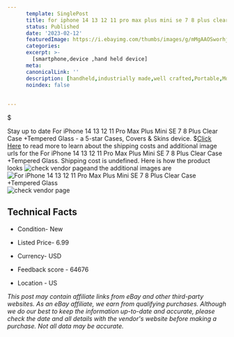 ```yaml
---
      template: SinglePost
      title: for iphone 14 13 12 11 pro max plus mini se 7 8 plus clear case tempered glass
      status: Published
      date: '2023-02-12'
      featuredImage: https://i.ebayimg.com/thumbs/images/g/mMgAAOSworhjd~Vd/s-l225.jpg
      categories: 
      excerpt: >-
        [smartphone,device ,hand held device]
      meta:
      canonicalLink: ''
      description: [handheld,industrially made,well crafted,Portable,Mobile,Compact,Convenient,Lightweight,Maneuverable,Man-portable,Miniature,Carriable,Hand-held,Light,Holdable,Transportable,Mobile device,Pocket-sized,On-the-go,Wireless,Cordless,Compact size,Convenient size, smartphone,device ,hand held device]
      noindex: false
      
        
---
```

$

Stay up to date For iPhone 14 13 12 11 Pro Max Plus Mini SE 7 8 Plus Clear Case +Tempered Glass - a 5-star Cases, Covers & Skins device.
$[Click Here](https://www.ebay.com/itm/275549832610?hash=item40280cc5a2%3Ag%3AmMgAAOSworhjd%7EVd&mkevt=1&mkcid=1&mkrid=711-53200-19255-0&campid=%253CePNCampaignId%253E&customid=%253CreferenceId%253E&toolid=10049) to read more to learn about the shipping costs and additional image urls for the For iPhone 14 13 12 11 Pro Max Plus Mini SE 7 8 Plus Clear Case +Tempered Glass. Shipping cost is undefined. Here is how the product looks ![check vendor page](https://i.ebayimg.com/thumbs/images/g/mMgAAOSworhjd~Vd/s-l225.jpg)and the additional images are![For iPhone 14 13 12 11 Pro Max Plus Mini SE 7 8 Plus Clear Case +Tempered Glass](https://i.ebayimg.com/images/g/mMgAAOSworhjd~Vd/s-l1600.jpg)![check vendor page](https://origin-galleryplus.ebayimg.com/ws/web/275549832610_2_0_1/225x225.jpg,https://origin-galleryplus.ebayimg.com/ws/web/275549832610_3_0_1/225x225.jpg,https://origin-galleryplus.ebayimg.com/ws/web/275549832610_4_0_1/225x225.jpg,https://origin-galleryplus.ebayimg.com/ws/web/275549832610_5_0_1/225x225.jpg,https://origin-galleryplus.ebayimg.com/ws/web/275549832610_6_0_1/225x225.jpg,https://origin-galleryplus.ebayimg.com/ws/web/275549832610_7_0_1/225x225.jpg,https://origin-galleryplus.ebayimg.com/ws/web/275549832610_8_0_1/225x225.jpg,https://origin-galleryplus.ebayimg.com/ws/web/275549832610_9_0_1/225x225.jpg,https://origin-galleryplus.ebayimg.com/ws/web/275549832610_10_0_1/225x225.jpg)



 ## Technical Facts 



     
      

 - Condition- New 


      

 - Listed Price- 6.99 


      

 - Currency- USD 


      

 - Feedback score - 64676 


      

 - Location - US 


      
      

 *_This post may contain affiliate links from eBay and other third-party websites. As an eBay affiliate, we earn from qualifying purchases. Although we do our best to keep the information up-to-date and accurate, please check the date and all details with the vendor's website before making a purchase. Not all data may be accurate._*






